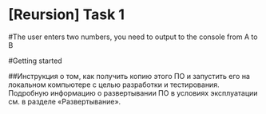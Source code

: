 # [Reursion] Task 1

#The user enters two numbers, you need to output to the console from A to B 

#Getting started

##Инструкция о том, как получить копию этого ПО и запустить его на локальном компьютере с целью разработки и тестирования. Подробную информацию о развертывании ПО в условиях эксплуатации см. в разделе «Развертывание».
